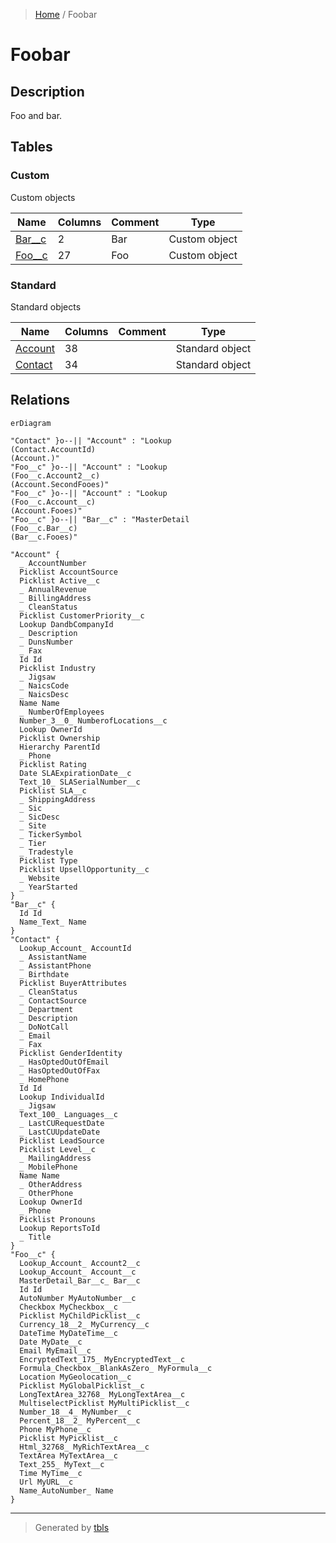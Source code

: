 > [Home](README.md) / Foobar

# Foobar

## Description

Foo and bar.

## Tables

### Custom

Custom objects

| Name | Columns | Comment | Type |
| ---- | ------- | ------- | ---- |
| [Bar__c](Bar__c.md) | 2 | Bar | Custom object |
| [Foo__c](Foo__c.md) | 27 | Foo | Custom object |

### Standard

Standard objects

| Name | Columns | Comment | Type |
| ---- | ------- | ------- | ---- |
| [Account](Account.md) | 38 |  | Standard object |
| [Contact](Contact.md) | 34 |  | Standard object |

## Relations

```mermaid
erDiagram

"Contact" }o--|| "Account" : "Lookup
(Contact.AccountId)
(Account.)"
"Foo__c" }o--|| "Account" : "Lookup
(Foo__c.Account2__c)
(Account.SecondFooes)"
"Foo__c" }o--|| "Account" : "Lookup
(Foo__c.Account__c)
(Account.Fooes)"
"Foo__c" }o--|| "Bar__c" : "MasterDetail
(Foo__c.Bar__c)
(Bar__c.Fooes)"

"Account" {
  _ AccountNumber
  Picklist AccountSource
  Picklist Active__c
  _ AnnualRevenue
  _ BillingAddress
  _ CleanStatus
  Picklist CustomerPriority__c
  Lookup DandbCompanyId
  _ Description
  _ DunsNumber
  _ Fax
  Id Id
  Picklist Industry
  _ Jigsaw
  _ NaicsCode
  _ NaicsDesc
  Name Name
  _ NumberOfEmployees
  Number_3__0_ NumberofLocations__c
  Lookup OwnerId
  Picklist Ownership
  Hierarchy ParentId
  _ Phone
  Picklist Rating
  Date SLAExpirationDate__c
  Text_10_ SLASerialNumber__c
  Picklist SLA__c
  _ ShippingAddress
  _ Sic
  _ SicDesc
  _ Site
  _ TickerSymbol
  _ Tier
  _ Tradestyle
  Picklist Type
  Picklist UpsellOpportunity__c
  _ Website
  _ YearStarted
}
"Bar__c" {
  Id Id
  Name_Text_ Name
}
"Contact" {
  Lookup_Account_ AccountId
  _ AssistantName
  _ AssistantPhone
  _ Birthdate
  Picklist BuyerAttributes
  _ CleanStatus
  _ ContactSource
  _ Department
  _ Description
  _ DoNotCall
  _ Email
  _ Fax
  Picklist GenderIdentity
  _ HasOptedOutOfEmail
  _ HasOptedOutOfFax
  _ HomePhone
  Id Id
  Lookup IndividualId
  _ Jigsaw
  Text_100_ Languages__c
  _ LastCURequestDate
  _ LastCUUpdateDate
  Picklist LeadSource
  Picklist Level__c
  _ MailingAddress
  _ MobilePhone
  Name Name
  _ OtherAddress
  _ OtherPhone
  Lookup OwnerId
  _ Phone
  Picklist Pronouns
  Lookup ReportsToId
  _ Title
}
"Foo__c" {
  Lookup_Account_ Account2__c
  Lookup_Account_ Account__c
  MasterDetail_Bar__c_ Bar__c
  Id Id
  AutoNumber MyAutoNumber__c
  Checkbox MyCheckbox__c
  Picklist MyChildPicklist__c
  Currency_18__2_ MyCurrency__c
  DateTime MyDateTime__c
  Date MyDate__c
  Email MyEmail__c
  EncryptedText_175_ MyEncryptedText__c
  Formula_Checkbox__BlankAsZero_ MyFormula__c
  Location MyGeolocation__c
  Picklist MyGlobalPicklist__c
  LongTextArea_32768_ MyLongTextArea__c
  MultiselectPicklist MyMultiPicklist__c
  Number_18__4_ MyNumber__c
  Percent_18__2_ MyPercent__c
  Phone MyPhone__c
  Picklist MyPicklist__c
  Html_32768_ MyRichTextArea__c
  TextArea MyTextArea__c
  Text_255_ MyText__c
  Time MyTime__c
  Url MyURL__c
  Name_AutoNumber_ Name
}
```

---

> Generated by [tbls](https://github.com/k1LoW/tbls)

<style>
table {
  max-width: 1010px;
}
</style>

